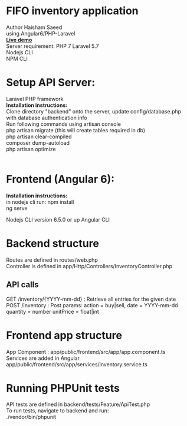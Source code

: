 # FIFO inventory application
Author Haisham Saeed <br/>
using Angular6/PHP-Laravel <br/>
<b><a href="http://34.219.70.13/app/" target=_blank><b>Live demo</b></a></b>
<br/>
Server requirement:
PHP 7
Laravel 5.7<br/>
Nodejs CLI <br/>
NPM CLI<br/>

<h1>Setup API Server:</h1>
Laravel PHP framework<br/>
<b>Installation instructions:</b><br/>
Clone directory "backend" onto the server, 
update config/database.php with database authentication info<br/>
Run following commands using artisan console<br/>
php artisan migrate (this will create tables required in db)<br/>
php artisan clear-compiled<br/> 
composer dump-autoload<br/>
php artisan optimize<br/>
<br/>


<h1>Frontend (Angular 6):</h1>
<b>Installation instructions:</b><br/>
in nodejs cli run: 
npm install<br/>
ng serve

Nodejs CLI version 6.5.0 or up
Angular CLI 


<h1>Backend structure</h1>
Routes are defined in routes/web.php<br/>
Controller is defined in app/Http/Controllers/InventoryController.php<br/>

<h2>API calls</h2>

GET /inventory/{YYYY-mm-dd} : Retrieve all entries for the given date<br/>
POST /inventory : Post params: action = buy|sell, date = YYYY-mm-dd quantity = number unitPrice = float|int<br/>


<h1>Frontend app structure</h1>
App Component : app/public/frontend/src/app/app.component.ts<br/>
Services are added in Angular app/public/frontend/src/app/services/inventory.service.ts<br/>

<h1>Running PHPUnit tests</h1>
API tests are defined in backend/tests/Feature/ApiTest.php <br/>
To run tests, navigate to backend and run: <br/>
./vendor/bin/phpunit
